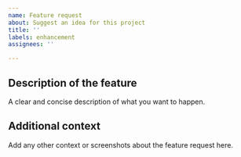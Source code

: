 ```yaml
---
name: Feature request
about: Suggest an idea for this project
title: ''
labels: enhancement
assignees: ''

---
```


## Description of the feature

A clear and concise description of what you want to happen.

## Additional context

Add any other context or screenshots about the feature request here.
